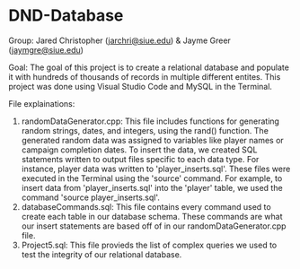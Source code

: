 # DND-Database

Group: Jared Christopher (jarchri@siue.edu) & Jayme Greer (jaymgre@siue.edu)

Goal: The goal of this project is to create a relational database and populate it with hundreds of thousands of records in multiple different entites.
This project was done using Visual Studio Code and MySQL in the Terminal.

File explainations:
  1. randomDataGenerator.cpp: This file includes functions for generating random strings, dates, and integers, using the rand() function. The generated random data was assigned to variables like player names or campaign completion dates. To insert the data, we created SQL statements written to output files specific to each data type. For instance, player data was written to 'player_inserts.sql'. These files were executed in the Terminal using the 'source' command. For example, to insert data from 'player_inserts.sql' into the 'player' table, we used the command 'source player_inserts.sql'.
  2. databaseCommands.sql: This file contains every command used to create each table in our database schema. These commands are what our insert statements are based off of in our randomDataGenerator.cpp file.
  3. Project5.sql: This file provieds the list of complex queries we used to test the integrity of our relational database.
